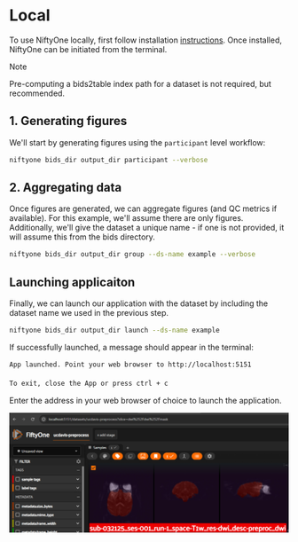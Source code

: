 # Local

To use NiftyOne locally, first follow installation
[instructions](../installation/README.md). Once installed, NiftyOne can be initiated
from the terminal.

> [!NOTE]
> Pre-computing a bids2table index path for a dataset is
> not required, but recommended.

## 1. Generating figures

We'll start by generating figures using the `participant` level workflow:

```bash
niftyone bids_dir output_dir participant --verbose
```

## 2. Aggregating data

Once figures are generated, we can aggregate figures (and QC metrics
if available). For this example, we'll assume there are only figures.
Additionally, we'll give the dataset a unique name - if one is not
provided, it will assume this from the bids directory.

```bash
niftyone bids_dir output_dir group --ds-name example --verbose
```

## Launching applicaiton

Finally, we can launch our application with the dataset by including
the dataset name we used in the previous step.

```bash
niftyone bids_dir output_dir launch --ds-name example
```

If successfully launched, a message should appear in the terminal:

```bash
App launched. Point your web browser to http://localhost:5151

To exit, close the App or press ctrl + c
```

Enter the address in your web browser of choice to launch the application.

![Browser](./images/browser.png)
